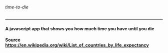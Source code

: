 ###### *time-to-die*
____
#### A javascript app that shows you how much time you have until you die<br/>
#### Source https://en.wikipedia.org/wiki/List_of_countries_by_life_expectancy
